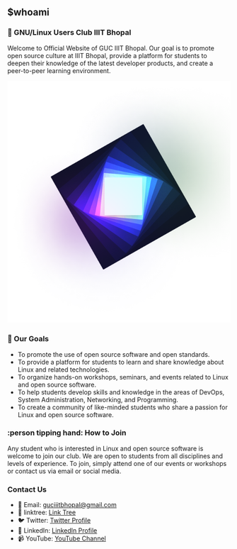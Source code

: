 ## $whoami

### 🐧 GNU/Linux Users Club IIIT Bhopal

<p> Welcome to Official Website of GUC IIIT Bhopal. Our goal is to promote open source culture at IIIT Bhopal, provide a platform for students to deepen their knowledge of the latest developer products, and create a peer-to-peer learning environment. </p>

<img src="https://github.com/guciiitbhopal/guc-iiitbhopal/blob/main/public/logo.png" alt="guc-logo">

### 🌸 Our Goals

- To promote the use of open source software and open standards.
- To provide a platform for students to learn and share knowledge about Linux and related technologies.
- To organize hands-on workshops, seminars, and events related to Linux and open source software.
- To help students develop skills and knowledge in the areas of DevOps, System Administration, Networking, and Programming.
- To create a community of like-minded students who share a passion for Linux and open source software.

### :person tipping hand: How to Join

<p> Any student who is interested in Linux and open source software is welcome to join our club. We are open to students from all disciplines and levels of experience. To join, simply attend one of our events or workshops or contact us via email or social media. </p>

### Contact Us

- :email: Email: guciiitbhopal@gmail.com
- :link: linktree: [Link Tree](https://linktr.ee/guciiitbhopal)
- :bird: Twitter: [Twitter Profile](https://twitter.com/guciiitbhopal)
- 👜 LinkedIn: [LinkedIn Profile](https://www.linkedin.com/company/gnu-linux-users-club-iiit-bhopal/)
- 📹 YouTube: [YouTube Channel](https://www.youtube.com/@guciiitbhopal6534/featured)
